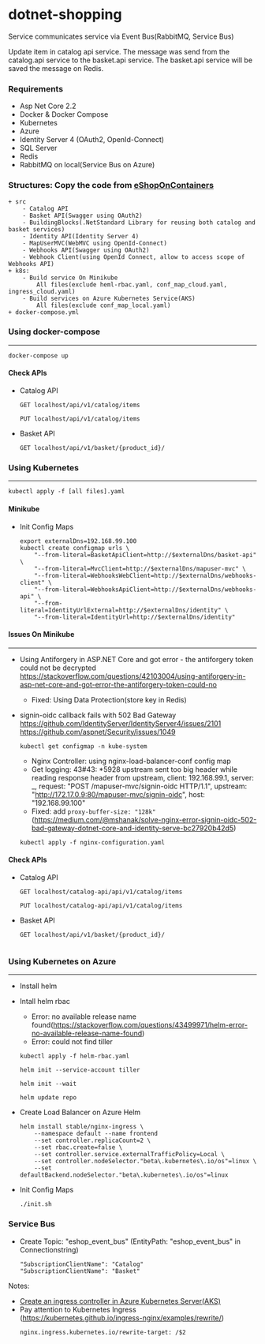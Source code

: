 # dotnet-shopping
Service communicates service via Event Bus(RabbitMQ, Service Bus)

Update item in catalog api service. The message was send from the catalog.api service to the basket.api service.
The basket.api service will be saved the message on Redis.


### Requirements
+ Asp Net Core 2.2
+ Docker & Docker Compose
+ Kubernetes
+ Azure
+ Identity Server 4 (OAuth2, OpenId-Connect)
+ SQL Server
+ Redis
+ RabbitMQ on local(Service Bus on Azure)

### Structures: Copy the code from [eShopOnContainers](https://github.com/dotnet-architecture/eShopOnContainers)
    + src
        - Catalog API
        - Basket API(Swagger using OAuth2)
        - BuildingBlocks(.NetStandard Library for reusing both catalog and basket services)
        - Identity API(Identity Server 4)
        - MapUserMVC(WebMVC using OpenId-Connect)
        - Webhooks API(Swagger using OAuth2)
        - Webhook Client(using OpenId Connect, allow to access scope of Webhooks API)
    + k8s:
        - Build service On Minikube
            All files(exclude heml-rbac.yaml, conf_map_cloud.yaml, ingress_cloud.yaml)
        - Build services on Azure Kubernetes Service(AKS)
            All files(exclude conf_map_local.yaml)
    + docker-compose.yml

### Using docker-compose
-------------------------
```
docker-compose up
```

#### Check APIs
+ Catalog API

    ```
    GET localhost/api/v1/catalog/items
    ```

    ```
    PUT localhost/api/v1/catalog/items
    ```

+ Basket API
    ```
    GET localhost/api/v1/basket/{product_id}/
    ```

### Using Kubernetes
---------------------
```
kubectl apply -f [all files].yaml
```

#### Minikube
+ Init Config Maps
    ```
    export externalDns=192.168.99.100
    kubectl create configmap urls \
        "--from-literal=BasketApiClient=http://$externalDns/basket-api" \
        "--from-literal=MvcClient=http://$externalDns/mapuser-mvc" \
        "--from-literal=WebhooksWebClient=http://$externalDns/webhooks-client" \
        "--from-literal=WebhooksApiClient=http://$externalDns/webhooks-api" \
        "--from-literal=IdentityUrlExternal=http://$externalDns/identity" \
        "--from-literal=IdentityUrl=http://$externalDns/identity"
    ```

#### Issues On Minikube
-------------------------
+ Using Antiforgery in ASP.NET Core and got error - the antiforgery token could not be decrypted
    https://stackoverflow.com/questions/42103004/using-antiforgery-in-asp-net-core-and-got-error-the-antiforgery-token-could-no
    - Fixed: Using Data Protection(store key in Redis)

+ signin-oidc callback fails with 502 Bad Gateway
    https://github.com/IdentityServer/IdentityServer4/issues/2101
    https://github.com/aspnet/Security/issues/1049

    ```
    kubectl get configmap -n kube-system
    ```
    - Nginx Controller: using nginx-load-balancer-conf config map
    - Get logging: 43#43: *5928 upstream sent too big header while reading response header from upstream, client: 192.168.99.1, server: _, request: "POST /mapuser-mvc/signin-oidc HTTP/1.1", upstream: "http://172.17.0.9:80/mapuser-mvc/signin-oidc", host: "192.168.99.100"
    - Fixed: add `proxy-buffer-size: "128k"` (https://medium.com/@mshanak/solve-nginx-error-signin-oidc-502-bad-gateway-dotnet-core-and-identity-serve-bc27920b42d5)
    ```
    kubectl apply -f nginx-configuration.yaml
    ```

#### Check APIs
+ Catalog API

    ```
    GET localhost/catalog-api/api/v1/catalog/items
    ```

    ```
    PUT localhost/catalog-api/api/v1/catalog/items
    ```

+ Basket API
    ```
    GET localhost/api/v1/basket/{product_id}/


### Using Kubernetes on Azure
------------------------------
+ Install helm
+ Intall helm rbac
    - Error: no available release name found(https://stackoverflow.com/questions/43499971/helm-error-no-available-release-name-found)
    - Error: could not find tiller
    ```
    kubectl apply -f helm-rbac.yaml

    helm init --service-account tiller

    helm init --wait

    helm update repo
    ```

+ Create Load Balancer on Azure Helm
    ```
    helm install stable/nginx-ingress \
        --namespace default --name frontend
        --set controller.replicaCount=2 \
        --set rbac.create=false \
        --set controller.service.externalTrafficPolicy=Local \
        --set controller.nodeSelector."beta\.kubernetes\.io/os"=linux \
        --set defaultBackend.nodeSelector."beta\.kubernetes\.io/os"=linux
    ```

+ Init Config Maps
    ```
    ./init.sh
    ```

### Service Bus
+ Create Topic: "eshop_event_bus" (EntityPath: "eshop_event_bus" in Connectionstring)
    ```
    "SubscriptionClientName": "Catalog"
    "SubscriptionClientName": "Basket"
    ```

Notes:
+ [Create an ingress controller in Azure Kubernetes Server(AKS)](https://docs.microsoft.com/en-us/azure/aks/ingress-basic)
+ Pay attention to Kubernetes Ingress (https://kubernetes.github.io/ingress-nginx/examples/rewrite/)
    ```
    nginx.ingress.kubernetes.io/rewrite-target: /$2
    ```